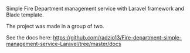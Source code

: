 Simple Fire Department management service with Laravel framework and Blade template.

The project was made in a group of two.

See the docs here: https://github.com/radzio13/Fire-department-simple-management-service-Laravel/tree/master/docs
